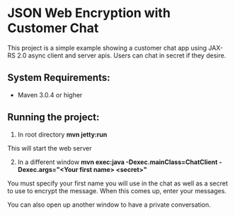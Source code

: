 JSON Web Encryption with Customer Chat
========================

This project is a simple example showing a customer chat app using JAX-RS 2.0 async client and server apis.
Users can chat in secret if they desire.


System Requirements:
-------------------------

- Maven 3.0.4 or higher


Running the project:
-------------------------

1. In root directory **mvn jetty:run**


This will start the web server

2. In a different window **mvn exec:java -Dexec.mainClass=ChatClient -Dexec.args="&lt;Your first name&gt; &lt;secret&gt;"**


You must specify your first name you will use in the chat as well as a secret to use to encrypt the message.  When this comes up, enter your messages. 


You can also open up another window to have a private conversation.